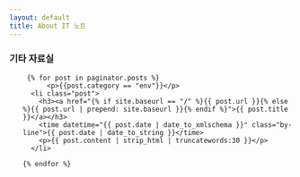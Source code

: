 ```yaml
---
layout: default
title: About IT 노트
---
```


### 기타 자료실

<!-- Posts -->
<ul id="posts">

     {% for post in paginator.posts %}
          <p>{{post.category == "env"}}</p>
	  <li class="post">
	  	<h3><a href="{% if site.baseurl == "/" %}{{ post.url }}{% else %}{{ post.url | prepend: site.baseurl }}{% endif %}">{{ post.title }}</a></h3>
	  	<time datetime="{{ post.date | date_to_xmlschema }}" class="by-line">{{ post.date | date_to_string }}</time>
	  	<p>{{ post.content | strip_html | truncatewords:30 }}</p>
	  </li>

    {% endfor %}

</ul>
